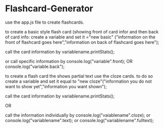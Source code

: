 # Flashcard-Generator


use the app.js file to create flashcards.

to create a basic style flash card (showing front of card infor and then back of card info:
create a variable and set it ="new basic" ("information on the front of flashcard goes here","information on back of flashcard goes here");

call the card information by variablename.printStats();

or call specific information by console.log("variable".front); OR console.log("variable.back");


to create a flash card the shows partial text use the cloze cards.
to do so create a variable and set it equal to "new cloze"("information you do not want to show yet","information you want shown");

call the card information by variablename.printStats();

OR

call the information individually by console.log("vaiablename".cloze); or console.log("variablename".text); or 
console.log("variablename".fulltext);





